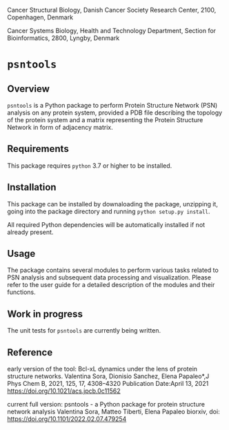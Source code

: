 Cancer Structural Biology, Danish Cancer Society Research Center, 2100, Copenhagen, Denmark

Cancer Systems Biology, Health and Technology Department, Section for Bioinformatics, 2800, Lyngby, Denmark


# `psntools`

## Overview

`psntools` is a Python package to perform Protein Structure Network (PSN) analysis on any protein system, provided a PDB file describing the topology of the protein system and a matrix representing the Protein Structure Network in form of adjacency matrix.

## Requirements

This package requires `python` 3.7 or higher to be installed.

## Installation

This package can be installed by downaloading the package, unzipping it, going into the package directory and running `python setup.py install`.

All required Python dependencies will be automatically installed if not already present.

## Usage

The package contains several modules to perform various tasks related to PSN analysis and subsequent data processing and visualization. Please refer to the user guide for a detailed description of the modules and their functions.

## Work in progress

The unit tests for `psntools` are currently being written.

## Reference
early version of the tool: Bcl-xL dynamics under the lens of protein structure networks. Valentina Sora, Dionisio Sanchez, Elena Papaleo*,J Phys Chem B, 2021, 125, 17, 4308–4320 Publication Date:April 13, 2021
https://doi.org/10.1021/acs.jpcb.0c11562 


current full version:
psntools - a Python package for protein structure network analysis
Valentina Sora, Matteo Tiberti, Elena Papaleo
biorxiv, doi: https://doi.org/10.1101/2022.02.07.479254

